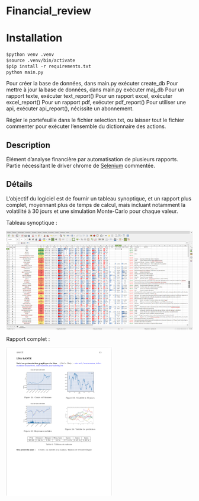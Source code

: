# Financial_review

# Installation
```
$python venv .venv
$source .venv/bin/activate
$pip install -r requirements.txt
python main.py
```
Pour créer la base de données, dans main.py exécuter create_db
Pour mettre à jour la base de données, dans main.py exécuter maj_db
Pour un rapport texte, exécuter text_report()
Pour un rapport excel, exécuter excel_report()
Pour un rapport pdf, exécuter pdf_report()
Pour utiliser une api, exécuter api_report(), nécissite un abonnement.

Régler le portefeuille dans le fichier selection.txt, ou laisser tout le fichier commenter pour exécuter l’ensemble du dictionnaire des actions.

## Description
Élément d’analyse financière par automatisation de plusieurs rapports. Partie nécessitant le driver chrome de [Selenium](https://selenium-python.readthedocs.io/) commentée.

## Détails
L’objectif du logiciel est de fournir un tableau synoptique,
et un rapport plus complet, moyennant plus de temps de calcul, mais incluant notamment la volatilité à 30 jours et une simulation Monte-Carlo pour chaque valeur.

Tableau synoptique :

![](img/sample_01.png)

Rapport complet :

![](img/sample_02.png)
